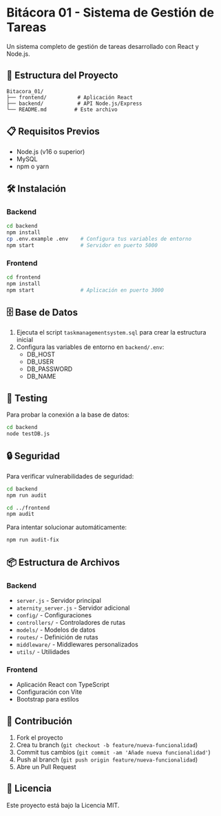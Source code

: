 # Bitácora 01 - Sistema de Gestión de Tareas

Un sistema completo de gestión de tareas desarrollado con React y Node.js.

## 🚀 Estructura del Proyecto

```
Bitacora_01/
├── frontend/          # Aplicación React
├── backend/           # API Node.js/Express
└── README.md         # Este archivo
```

## 📋 Requisitos Previos

- Node.js (v16 o superior)
- MySQL
- npm o yarn

## 🛠 Instalación

### Backend
```bash
cd backend
npm install
cp .env.example .env    # Configura tus variables de entorno
npm start               # Servidor en puerto 5000
```

### Frontend
```bash
cd frontend
npm install
npm start               # Aplicación en puerto 3000
```

## 🗄 Base de Datos

1. Ejecuta el script `taskmanagementsystem.sql` para crear la estructura inicial
2. Configura las variables de entorno en `backend/.env`:
   - DB_HOST
   - DB_USER
   - DB_PASSWORD
   - DB_NAME

## 🧪 Testing

Para probar la conexión a la base de datos:
```bash
cd backend
node testDB.js
```

## 🔒 Seguridad

Para verificar vulnerabilidades de seguridad:
```bash
cd backend
npm run audit

cd ../frontend  
npm audit
```

Para intentar solucionar automáticamente:
```bash
npm run audit-fix
```

## 📦 Estructura de Archivos

### Backend
- `server.js` - Servidor principal
- `aternity_server.js` - Servidor adicional
- `config/` - Configuraciones
- `controllers/` - Controladores de rutas
- `models/` - Modelos de datos
- `routes/` - Definición de rutas
- `middleware/` - Middlewares personalizados
- `utils/` - Utilidades

### Frontend
- Aplicación React con TypeScript
- Configuración con Vite
- Bootstrap para estilos

## 🔧 Contribución

1. Fork el proyecto
2. Crea tu branch (`git checkout -b feature/nueva-funcionalidad`)
3. Commit tus cambios (`git commit -am 'Añade nueva funcionalidad'`)
4. Push al branch (`git push origin feature/nueva-funcionalidad`)
5. Abre un Pull Request

## 📄 Licencia

Este proyecto está bajo la Licencia MIT.
